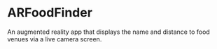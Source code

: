 # ARFoodFinder
An augmented reality app that displays the name and distance to food venues via a live camera screen.
